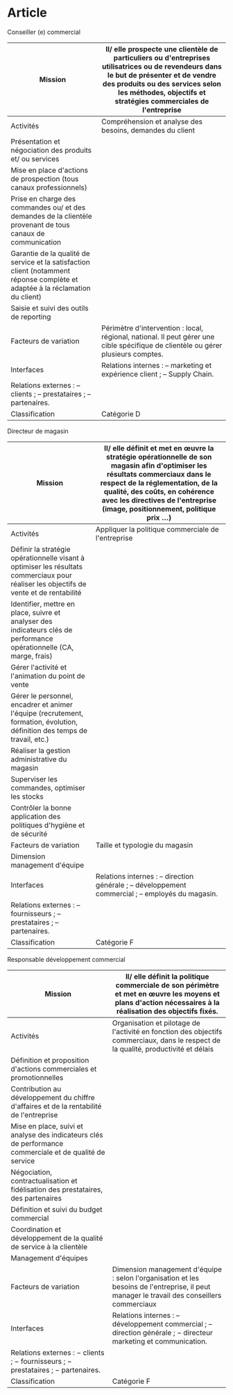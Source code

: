 # Article

Conseiller (e) commercial



| Mission | Il/ elle prospecte une clientèle de particuliers ou d'entreprises utilisatrices ou de revendeurs dans le but de présenter et de vendre des produits ou des services selon les méthodes, objectifs et stratégies commerciales de l'entreprise |
| --- | --- |
| Activités | Compréhension et analyse des besoins, demandes du client |
| Présentation et négociation des produits et/ ou services |
| Mise en place d'actions de prospection (tous canaux professionnels) |
| Prise en charge des commandes ou/ et des demandes de la clientèle provenant de tous canaux de communication |
| Garantie de la qualité de service et la satisfaction client (notamment réponse complète et adaptée à la réclamation du client) |
| Saisie et suivi des outils de reporting |
| Facteurs de variation | Périmètre d'intervention : local, régional, national. Il peut gérer une cible spécifique de clientèle ou gérer plusieurs comptes. |
| Interfaces | Relations internes : – marketing et expérience client ; – Supply Chain. |
| Relations externes : – clients ; – prestataires ; – partenaires. |
| Classification | Catégorie D |

Directeur de magasin



| Mission | Il/ elle définit et met en œuvre la stratégie opérationnelle de son magasin afin d'optimiser les résultats commerciaux dans le respect de la réglementation, de la qualité, des coûts, en cohérence avec les directives de l'entreprise (image, positionnement, politique prix …) |
| --- | --- |
| Activités | Appliquer la politique commerciale de l'entreprise |
| Définir la stratégie opérationnelle visant à optimiser les résultats commerciaux pour réaliser les objectifs de vente et de rentabilité |
| Identifier, mettre en place, suivre et analyser des indicateurs clés de performance opérationnelle (CA, marge, frais) |
| Gérer l'activité et l'animation du point de vente |
| Gérer le personnel, encadrer et animer l'équipe (recrutement, formation, évolution, définition des temps de travail, etc.) |
| Réaliser la gestion administrative du magasin |
| Superviser les commandes, optimiser les stocks |
| Contrôler la bonne application des politiques d'hygiène et de sécurité |
| Facteurs de variation | Taille et typologie du magasin |
| Dimension management d'équipe |
| Interfaces | Relations internes : – direction générale ; – développement commercial ; – employés du magasin. |
| Relations externes : – fournisseurs ; – prestataires ; – partenaires. |
| Classification | Catégorie F |

Responsable développement commercial



| Mission | Il/ elle définit la politique commerciale de son périmètre et met en œuvre les moyens et plans d'action nécessaires à la réalisation des objectifs fixés. |
| --- | --- |
| Activités | Organisation et pilotage de l'activité en fonction des objectifs commerciaux, dans le respect de la qualité, productivité et délais |
| Définition et proposition d'actions commerciales et promotionnelles |
| Contribution au développement du chiffre d'affaires et de la rentabilité de l'entreprise |
| Mise en place, suivi et analyse des indicateurs clés de performance commerciale et de qualité de service |
| Négociation, contractualisation et fidélisation des prestataires, des partenaires |
| Définition et suivi du budget commercial |
| Coordination et développement de la qualité de service à la clientèle |
| Management d'équipes |
| Facteurs de variation | Dimension management d'équipe : selon l'organisation et les besoins de l'entreprise, il peut manager le travail des conseillers commerciaux |
| Interfaces | Relations internes : – développement commercial ; – direction générale ; − directeur marketing et communication. |
| Relations externes : − clients ; − fournisseurs ; − prestataires ; − partenaires. |
| Classification | Catégorie F |


